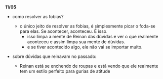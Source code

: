 **11/05**
- como resolver as fobias?
	- o único jeito de resolver as fobias, é simplesmente picar o foda-se para elas. Se acontecer, aconteceu. É isso.
		- isso limpa a mente de Reinan das dúvidas e ver o que realmente aconteceu e assim limpa sua mente de dúvidas.
		- e se tiver acontecido algo, ele não vai se importar muito.
	
- sobre dúvidas que reinavam no passado:
	- Reinan está se enchendo de roupas e está vendo que ele realmente tem um estilo perfeito para gurias de atitude